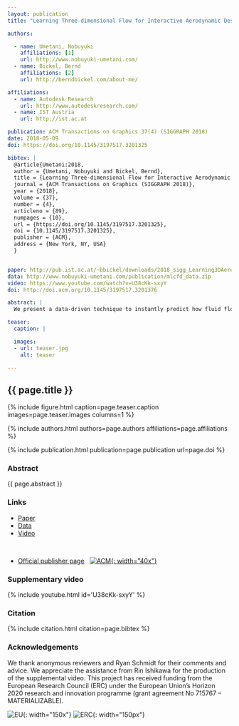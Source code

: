 ```yaml
---
layout: publication
title: "Learning Three-dimensional Flow for Interactive Aerodynamic Design"

authors:

  - name: Umetani, Nobuyuki
    affiliations: [1]
    url: http://www.nobuyuki-umetani.com/
  - name: Bickel, Bernd
    affiliations: [2]
    url: http://berndbickel.com/about-me/

affiliations:
  - name: Autodesk Research
    url: http://www.autodeskresearch.com/
  - name: IST Austria
    url: http://ist.ac.at

publication: ACM Transactions on Graphics 37(4) (SIGGRAPH 2018)
date: 2018-05-09
doi: https://doi.org/10.1145/3197517.3201325

bibtex: |
  @article{Umetani:2018,
  author = {Umetani, Nobuyuki and Bickel, Bernd},
  title = {Learning Three-dimensional Flow for Interactive Aerodynamic Design},
  journal = {ACM Transactions on Graphics (SIGGRAPH 2018)},
  year = {2018},
  volume = {37},
  number = {4},
  articleno = {89},
  numpages = {10},
  url = {https://doi.org/10.1145/3197517.3201325},
  doi = {10.1145/3197517.3201325},
  publisher = {ACM},
  address = {New York, NY, USA}
  }


paper: http://pub.ist.ac.at/~bbickel/downloads/2018_sigg_Learning3DAerodynamics.pdf
data: http://www.nobuyuki-umetani.com/publication/mlcfd_data.zip
video: https://www.youtube.com/watch?v=U38cKk-sxyY
doi: http://doi.acm.org/10.1145/3197517.3201376

abstract: |
  We present a data-driven technique to instantly predict how fluid flows around various three-dimensional objects. Such simulation is useful for computational fabrication and engineering, but is usually computationally expensive since it requires solving the Navier-Stokes equation for many time steps. To accelerate the process, we propose a machine learning framework which predicts aerodynamic forces and velocity and pressure fields given a threedimensional shape input. Handling detailed free-form three-dimensional shapes in a data-driven framework is challenging because machine learning approaches usually require a consistent parametrization of input and output. We present a novel PolyCube maps-based parametrization that can be computed for three-dimensional shapes at interactive rates. This allows us to efficiently learn the nonlinear response of the flow using a Gaussian process regression. We demonstrate the effectiveness of our approach for the interactive design and optimization of a car body.

teaser:
  caption: |

  images:
  - url: teaser.jpg
    alt: teaser

---
```


## {{ page.title }}

{% include figure.html caption=page.teaser.caption images=page.teaser.images columns=1 %}

{% include authors.html authors=page.authors affiliations=page.affiliations %}

{% include publication.html publication=page.publication url=page.doi %}

### Abstract

{{ page.abstract }}

### Links

* [Paper]({{page.paper}})
* [Data]({{page.data}})
* [Video]({{page.video}})
<br>

* [Official publisher page]({{page.doi}}) &nbsp; [![ACM](ACM_logo.svg){: width="40x"}]({{page.doi}}) 

### Supplementary video

{% include youtube.html id='U38cKk-sxyY' %}

### Citation

{% include citation.html citation=page.bibtex %}

### Acknowledgements

We thank anonymous reviewers and Ryan Schmidt for their comments and advice. We appreciate the assistance from Rin Ishikawa for the production of the supplemental video. This project has received funding from the European Research Council (ERC) under the European Union’s Horizon 2020 research and innovation programme (grant agreement No 715767 – MATERIALIZABLE). 

![EU](flag_yellow_low.jpg){: width="150x"}
![ERC](LOGO-ERC.jpg){: width="150px"}
